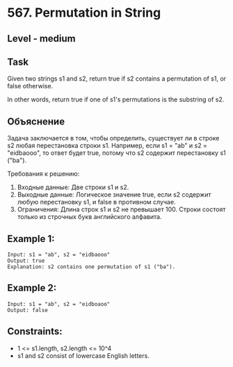 # 567. Permutation in String


## Level - medium


## Task
Given two strings s1 and s2, return true if s2 contains a permutation of s1, or false otherwise.

In other words, return true if one of s1's permutations is the substring of s2.


## Объяснение
Задача заключается в том, чтобы определить, существует ли в строке s2 любая перестановка строки s1.
Например, если s1 = "ab" и s2 = "eidbaooo", то ответ будет true, потому что s2 содержит перестановку s1 ("ba").

Требования к решению:
1. Входные данные: Две строки s1 и s2.
2. Выходные данные: Логическое значение true, если s2 содержит любую перестановку s1, и false в противном случае.
3. Ограничения: Длина строк s1 и s2 не превышает 100. Строки состоят только из строчных букв английского алфавита.


## Example 1:
````
Input: s1 = "ab", s2 = "eidbaooo"
Output: true
Explanation: s2 contains one permutation of s1 ("ba").
````


## Example 2:
````
Input: s1 = "ab", s2 = "eidboaoo"
Output: false
````


## Constraints:
- 1 <= s1.length, s2.length <= 10^4
- s1 and s2 consist of lowercase English letters.